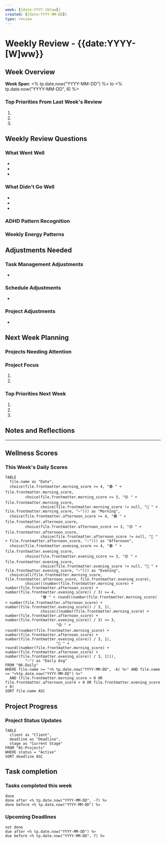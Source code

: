 ```yaml
---
week: {{date:YYYY-[W]ww}}
created: {{date:YYYY-MM-DD}}
type: review
---
```


# Weekly Review - {{date:YYYY-[W]ww}}

## Week Overview
**Week Span**:  <% tp.date.now("YYYY-MM-DD") %> to <% tp.date.now("YYYY-MM-DD", 6) %>

### Top Priorities From Last Week's Review
1. 
2. 
3. 

## Weekly Review Questions

### What Went Well
<!-- Note 3-5 successes or wins this week -->
- 
- 
- 

### What Didn't Go Well
<!-- Note 3-5 challenges or missed opportunities -->
- 
- 
- 

### ADHD Pattern Recognition
<!-- Did you notice any emerging patterns with focus, task management, or energy levels? -->


### Weekly Energy Patterns
<!-- Based on your morning/afternoon/evening scores, what patterns do you notice? -->


## Adjustments Needed

### Task Management Adjustments
<!-- What needs to change in how you're managing tasks? -->
- 

### Schedule Adjustments
<!-- Do you need to change how you're allocating time? -->
- 

### Project Adjustments
<!-- Do any projects need changes in approach? -->
- 

## Next Week Planning

### Projects Needing Attention
<!-- Review and manually list any projects at risk or needing urgent attention -->


### Project Focus
<!-- Which specific projects need most attention next week? -->
1. 
2. 

### Top Priorities Next Week
1. 
2. 
3. 

## Notes and Reflections
<!-- Any additional insights or ideas from this week? -->

_________________________________________________________________________
## Wellness Scores

### This Week's Daily Scores

```dataview
TABLE 
  file.name as "Date",
  choice(file.frontmatter.morning_score >= 4, "🟢 " + file.frontmatter.morning_score, 
         choice(file.frontmatter.morning_score >= 3, "🟡 " + file.frontmatter.morning_score, 
                choice(file.frontmatter.morning_score != null, "🔴 " + file.frontmatter.morning_score, "—"))) as "Morning",
  choice(file.frontmatter.afternoon_score >= 4, "🟢 " + file.frontmatter.afternoon_score, 
         choice(file.frontmatter.afternoon_score >= 3, "🟡 " + file.frontmatter.afternoon_score, 
                choice(file.frontmatter.afternoon_score != null, "🔴 " + file.frontmatter.afternoon_score, "—"))) as "Afternoon",
  choice(file.frontmatter.evening_score >= 4, "🟢 " + file.frontmatter.evening_score, 
         choice(file.frontmatter.evening_score >= 3, "🟡 " + file.frontmatter.evening_score, 
                choice(file.frontmatter.evening_score != null, "🔴 " + file.frontmatter.evening_score, "—"))) as "Evening",
  choice(all(file.frontmatter.morning_score, file.frontmatter.afternoon_score, file.frontmatter.evening_score),
         choice(((number(file.frontmatter.morning_score) + number(file.frontmatter.afternoon_score) + number(file.frontmatter.evening_score)) / 3) >= 4, 
                "🟢 " + round((number(file.frontmatter.morning_score) + number(file.frontmatter.afternoon_score) + number(file.frontmatter.evening_score)) / 3, 1), 
                choice(((number(file.frontmatter.morning_score) + number(file.frontmatter.afternoon_score) + number(file.frontmatter.evening_score)) / 3) >= 3, 
                       "🟡 " + round((number(file.frontmatter.morning_score) + number(file.frontmatter.afternoon_score) + number(file.frontmatter.evening_score)) / 3, 1), 
                       "🔴 " + round((number(file.frontmatter.morning_score) + number(file.frontmatter.afternoon_score) + number(file.frontmatter.evening_score)) / 3, 1))),
         "—") as "Daily Avg"
FROM "06-Daily"
WHERE file.name >= "<% tp.date.now("YYYY-MM-DD", -6) %>" AND file.name <= "<%tp.date.now("YYYY-MM-DD") %>" 
  AND (file.frontmatter.morning_score > 0 OR file.frontmatter.afternoon_score > 0 OR file.frontmatter.evening_score > 0)
SORT file.name ASC
```


## Project Progress

### Project Status Updates
```dataview
TABLE 
  client as "Client",
  deadline as "Deadline",
  stage as "Current Stage"
FROM "01-Projects"
WHERE status = "Active"
SORT deadline ASC
```

## Task completion

### Tasks completed this week
```tasks
done
done after <% tp.date.now("YYYY-MM-DD", -7) %>
done before <% tp.date.now("YYYY-MM-DD") %>
```

### Upcoming Deadlines
```tasks
not done
due after <% tp.date.now("YYYY-MM-DD") %>
due before <% tp.date.now("YYYY-MM-DD", 7) %>
```

